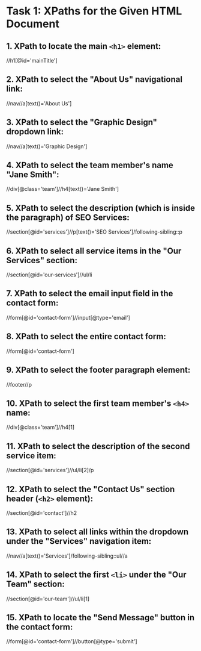# Task 1: XPaths for the Given HTML Document


## 1. XPath to locate the main `<h1>` element:

//h1[@id='mainTitle']


## 2. XPath to select the "About Us" navigational link:

//nav//a[text()='About Us']


## 3. XPath to select the "Graphic Design" dropdown link:

//nav//a[text()='Graphic Design']


## 4. XPath to select the team member's name "Jane Smith":

//div[@class='team']//h4[text()='Jane Smith']


## 5. XPath to select the description (which is inside the paragraph) of SEO Services:

//section[@id='services']//p[text()='SEO Services']/following-sibling::p


## 6. XPath to select all service items in the "Our Services" section:

//section[@id='our-services']//ul/li


## 7. XPath to select the email input field in the contact form:

//form[@id='contact-form']//input[@type='email']


## 8. XPath to select the entire contact form:

//form[@id='contact-form']


## 9. XPath to select the footer paragraph element:

//footer//p


## 10. XPath to select the first team member's `<h4>` name:

//div[@class='team']//h4[1]


## 11. XPath to select the description of the second service item:

//section[@id='services']//ul/li[2]/p


## 12. XPath to select the "Contact Us" section header (`<h2>` element):

//section[@id='contact']//h2


## 13. XPath to select all links within the dropdown under the "Services" navigation item:

//nav//a[text()='Services']/following-sibling::ul//a


## 14. XPath to select the first `<li>` under the "Our Team" section:

//section[@id='our-team']//ul/li[1]


## 15. XPath to locate the "Send Message" button in the contact form:

//form[@id='contact-form']//button[@type='submit']
